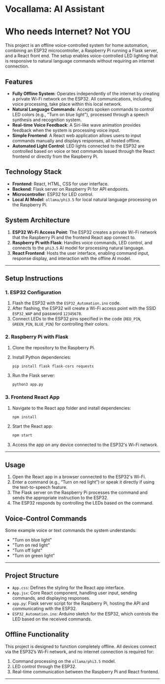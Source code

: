 # Vocallama: AI Assistant 
# Who needs Internet? Not YOU

This project is an offline voice-controlled system for home automation, combining an ESP32 microcontroller, a Raspberry Pi running a Flask server, and a React front end. The setup enables voice-controlled LED lighting that is responsive to natural language commands without requiring an internet connection.


## Features

- **Fully Offline System**: Operates independently of the internet by creating a private Wi-Fi network on the ESP32. All communications, including voice processing, take place within this local network.
- **Natural Language Commands**: Accepts spoken commands to control LED colors (e.g., "Turn on blue light"), processed through a speech synthesis and recognition system.
- **Real-time Voice Feedback**: A Siri-like wave animation provides feedback when the system is processing voice input.
- **Simple Frontend**: A React web application allows users to input commands manually and displays responses, all hosted offline.
- **Automated Light Control**: LED lights connected to the ESP32 are controlled based on voice or text commands issued through the React frontend or directly from the Raspberry Pi.

## Technology Stack

- **Frontend**: React, HTML, CSS for user interface.
- **Backend**: Flask server on Raspberry Pi for API endpoints.
- **Microcontroller**: ESP32 for LED control.
- **Local AI Model**: `ollama/phi3.5` for local natural language processing on the Raspberry Pi.

## System Architecture

1. **ESP32 Wi-Fi Access Point**: The ESP32 creates a private Wi-Fi network that the Raspberry Pi and the frontend React app connect to.
2. **Raspberry Pi with Flask**: Handles voice commands, LED control, and connects to the `phi3.5` AI model for processing natural language.
3. **React Frontend**: Hosts the user interface, enabling command input, response display, and interaction with the offline AI model.

---

## Setup Instructions

### 1. ESP32 Configuration

1. Flash the ESP32 with the `ESP32_Automation.ino` code.
2. After flashing, the ESP32 will create a Wi-Fi access point with the SSID `ESP32_WAP` and password `12345678`.
3. Connect LEDs to the ESP32 pins specified in the code (`RED_PIN`, `GREEN_PIN`, `BLUE_PIN`) for controlling their colors.

### 2. Raspberry Pi with Flask

1. Clone the repository to the Raspberry Pi.
2. Install Python dependencies:

   ```bash
   pip install flask flask-cors requests
   ```

3. Run the Flask server:

   ```bash
   python3 app.py
   ```

### 3. Frontend React App

1. Navigate to the React app folder and install dependencies:

   ```bash
   npm install
   ```

2. Start the React app:

   ```bash
   npm start
   ```

3. Access the app on any device connected to the ESP32's Wi-Fi network.

---

## Usage

1. Open the React app in a browser connected to the ESP32's Wi-Fi.
2. Enter a command (e.g., “Turn on red light”) or speak it directly if using the text-to-speech feature.
3. The Flask server on the Raspberry Pi processes the command and sends the appropriate instruction to the ESP32.
4. The ESP32 responds by controlling the LEDs based on the command.

## Voice-Control Commands

Some example voice or text commands the system understands:
- "Turn on blue light"
- "Turn on red light"
- "Turn off light"
- "Turn on green light"

---

## Project Structure

- `App.css`: Defines the styling for the React app interface.
- `App.jsx`: Core React component, handling user input, sending commands, and displaying responses.
- `app.py`: Flask server script for the Raspberry Pi, hosting the API and communicating with the ESP32.
- `ESP32_Automation.ino`: Arduino sketch for the ESP32, which controls the LED based on the received commands.

## Offline Functionality

This project is designed to function completely offline. All devices connect via the ESP32’s Wi-Fi network, and no internet connection is required for:
1. Command processing on the `ollama/phi3.5` model.
2. LED control through the ESP32.
3. Real-time communication between the Raspberry Pi and React frontend.

---
